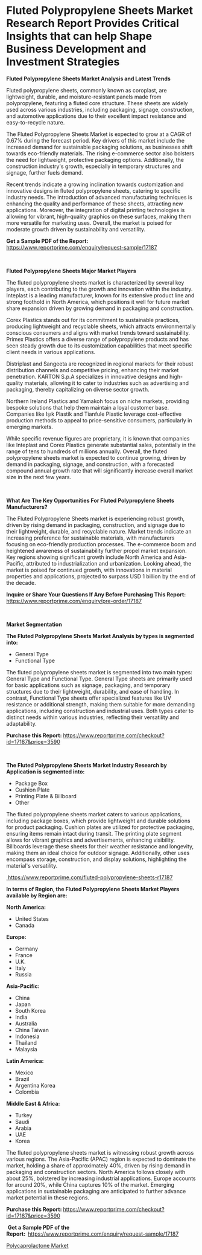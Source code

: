 <p><h1>Fluted Polypropylene Sheets Market Research Report Provides Critical Insights that can help Shape Business Development and Investment Strategies</h1></p><p><strong>Fluted Polypropylene Sheets Market Analysis and Latest Trends</strong></p>
<p><p>Fluted polypropylene sheets, commonly known as coroplast, are lightweight, durable, and moisture-resistant panels made from polypropylene, featuring a fluted core structure. These sheets are widely used across various industries, including packaging, signage, construction, and automotive applications due to their excellent impact resistance and easy-to-recycle nature.</p><p>The Fluted Polypropylene Sheets Market is expected to grow at a CAGR of 0.67% during the forecast period. Key drivers of this market include the increased demand for sustainable packaging solutions, as businesses shift towards eco-friendly materials. The rising e-commerce sector also bolsters the need for lightweight, protective packaging options. Additionally, the construction industry's growth, especially in temporary structures and signage, further fuels demand.</p><p>Recent trends indicate a growing inclination towards customization and innovative designs in fluted polypropylene sheets, catering to specific industry needs. The introduction of advanced manufacturing techniques is enhancing the quality and performance of these sheets, attracting new applications. Moreover, the integration of digital printing technologies is allowing for vibrant, high-quality graphics on these surfaces, making them more versatile for marketing uses. Overall, the market is poised for moderate growth driven by sustainability and versatility.</p></p>
<p><strong>Get a Sample PDF of the Report:&nbsp;</strong> <a href="https://www.reportprime.com/enquiry/request-sample/17187?utm_campaign=2924&utm_medium=2&utm_source=Github&utm_content=ia&utm_term=18032025&utm_id=fluted-polypropylene-sheets">https://www.reportprime.com/enquiry/request-sample/17187</a></p>
<p>&nbsp;</p>
<p><strong>Fluted Polypropylene Sheets Major Market Players</strong></p>
<p><p>The fluted polypropylene sheets market is characterized by several key players, each contributing to the growth and innovation within the industry. Inteplast is a leading manufacturer, known for its extensive product line and strong foothold in North America, which positions it well for future market share expansion driven by growing demand in packaging and construction.</p><p>Corex Plastics stands out for its commitment to sustainable practices, producing lightweight and recyclable sheets, which attracts environmentally conscious consumers and aligns with market trends toward sustainability. Primex Plastics offers a diverse range of polypropylene products and has seen steady growth due to its customization capabilities that meet specific client needs in various applications.</p><p>Distriplast and Sangeeta are recognized in regional markets for their robust distribution channels and competitive pricing, enhancing their market penetration. KARTON S.p.A specializes in innovative designs and high-quality materials, allowing it to cater to industries such as advertising and packaging, thereby capitalizing on diverse sector growth.</p><p>Northern Ireland Plastics and Yamakoh focus on niche markets, providing bespoke solutions that help them maintain a loyal customer base. Companies like Işık Plastik and Tianfule Plastic leverage cost-effective production methods to appeal to price-sensitive consumers, particularly in emerging markets.</p><p>While specific revenue figures are proprietary, it is known that companies like Inteplast and Corex Plastics generate substantial sales, potentially in the range of tens to hundreds of millions annually. Overall, the fluted polypropylene sheets market is expected to continue growing, driven by demand in packaging, signage, and construction, with a forecasted compound annual growth rate that will significantly increase overall market size in the next few years.</p></p>
<p>&nbsp;</p>
<p><strong>What Are The Key Opportunities For Fluted Polypropylene Sheets Manufacturers?</strong></p>
<p><p>The Fluted Polypropylene Sheets market is experiencing robust growth, driven by rising demand in packaging, construction, and signage due to their lightweight, durable, and recyclable nature. Market trends indicate an increasing preference for sustainable materials, with manufacturers focusing on eco-friendly production processes. The e-commerce boom and heightened awareness of sustainability further propel market expansion. Key regions showing significant growth include North America and Asia-Pacific, attributed to industrialization and urbanization. Looking ahead, the market is poised for continued growth, with innovations in material properties and applications, projected to surpass USD 1 billion by the end of the decade.</p></p>
<p><strong>Inquire or Share Your Questions If Any Before Purchasing This Report:</strong> <a href="https://www.reportprime.com/enquiry/pre-order/17187?utm_campaign=2924&utm_medium=2&utm_source=Github&utm_content=ia&utm_term=18032025&utm_id=fluted-polypropylene-sheets">https://www.reportprime.com/enquiry/pre-order/17187</a></p>
<p>&nbsp;</p>
<p><strong>Market Segmentation</strong></p>
<p><strong>The Fluted Polypropylene Sheets Market Analysis by types is segmented into:</strong></p>
<p><ul><li>General Type</li><li>Functional Type</li></ul></p>
<p><p>The fluted polypropylene sheets market is segmented into two main types: General Type and Functional Type. General Type sheets are primarily used for basic applications such as signage, packaging, and temporary structures due to their lightweight, durability, and ease of handling. In contrast, Functional Type sheets offer specialized features like UV resistance or additional strength, making them suitable for more demanding applications, including construction and industrial uses. Both types cater to distinct needs within various industries, reflecting their versatility and adaptability.</p></p>
<p><strong>Purchase this Report:&nbsp;</strong><a href="https://www.reportprime.com/checkout?id=17187&price=3590&utm_campaign=2924&utm_medium=2&utm_source=Github&utm_content=ia&utm_term=18032025&utm_id=fluted-polypropylene-sheets">https://www.reportprime.com/checkout?id=17187&price=3590</a></p>
<p>&nbsp;</p>
<p><strong>The Fluted Polypropylene Sheets Market Industry Research by Application is segmented into:</strong></p>
<p><ul><li>Package Box</li><li>Cushion Plate</li><li>Printing Plate & Billboard</li><li>Other</li></ul></p>
<p><p>The fluted polypropylene sheets market caters to various applications, including package boxes, which provide lightweight and durable solutions for product packaging. Cushion plates are utilized for protective packaging, ensuring items remain intact during transit. The printing plate segment allows for vibrant graphics and advertisements, enhancing visibility. Billboards leverage these sheets for their weather resistance and longevity, making them an ideal choice for outdoor signage. Additionally, other uses encompass storage, construction, and display solutions, highlighting the material's versatility.</p></p>
<p><a href="https://www.reportprime.com/fluted-polypropylene-sheets-r17187?utm_campaign=2924&utm_medium=2&utm_source=Github&utm_content=ia&utm_term=18032025&utm_id=fluted-polypropylene-sheets">&nbsp;https://www.reportprime.com/fluted-polypropylene-sheets-r17187</a></p>
<p><strong>In terms of Region, the Fluted Polypropylene Sheets Market Players available by Region are:</strong></p>
<p>
    <p> <strong> North America: </strong>
        <ul>
            <li>United States</li>
            <li>Canada</li>
        </ul>
        </p> 
    <p> <strong> Europe: </strong>
        <ul>
            <li>Germany</li>
            <li>France</li>
            <li>U.K.</li>
            <li>Italy</li>
            <li>Russia</li>
        </ul>
        </p> 
    <p> <strong> Asia-Pacific: </strong>
        <ul>
            <li>China</li>
            <li>Japan</li>
            <li>South Korea</li>
            <li>India</li>
            <li>Australia</li>
            <li>China Taiwan</li>
            <li>Indonesia</li>
            <li>Thailand</li>
            <li>Malaysia</li>
        </ul>
        </p> 
    <p> <strong> Latin America: </strong>
        <ul>
            <li>Mexico</li>
            <li>Brazil</li>
            <li>Argentina Korea</li>
            <li>Colombia</li>
        </ul>
        </p> 
    <p> <strong> Middle East & Africa: </strong>
        <ul>
            <li>Turkey</li>
            <li>Saudi</li>
            <li>Arabia</li>
            <li>UAE</li>
            <li>Korea</li>
        </ul>
    </p>
    </p>
<p><p>The fluted polypropylene sheets market is witnessing robust growth across various regions. The Asia-Pacific (APAC) region is expected to dominate the market, holding a share of approximately 40%, driven by rising demand in packaging and construction sectors. North America follows closely with about 25%, bolstered by increasing industrial applications. Europe accounts for around 20%, while China captures 10% of the market. Emerging applications in sustainable packaging are anticipated to further advance market potential in these regions.</p></p>
<p><strong>Purchase this Report: </strong><a href="https://www.reportprime.com/checkout?id=17187&price=3590&utm_campaign=2924&utm_medium=2&utm_source=Github&utm_content=ia&utm_term=18032025&utm_id=fluted-polypropylene-sheets">https://www.reportprime.com/checkout?id=17187&price=3590</a></p>
<p>&nbsp;<strong>Get a Sample PDF of the Report:&nbsp;&nbsp;</strong><a href="https://www.reportprime.com/enquiry/request-sample/17187?utm_campaign=2924&utm_medium=2&utm_source=Github&utm_content=ia&utm_term=18032025&utm_id=fluted-polypropylene-sheets">https://www.reportprime.com/enquiry/request-sample/17187</a></p>
<p><strong></strong></p>
<p><p><a href="https://github.com/vjorelaclliv/Market-Research-Report-List-1/blob/main/polycaprolactone-market.md?utm_campaign=2924&utm_medium=2&utm_source=Github&utm_content=ia&utm_term=18032025&utm_id=fluted-polypropylene-sheets">Polycaprolactone Market</a></p></p>